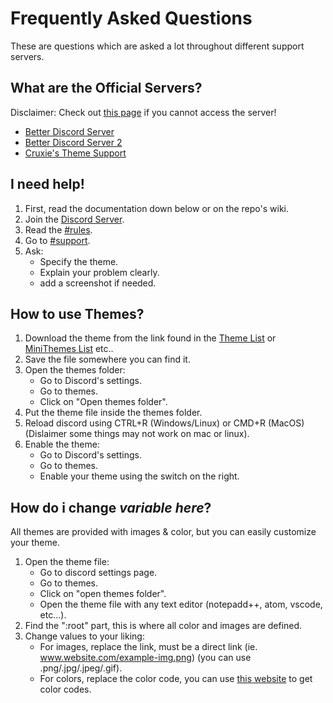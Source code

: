 # Frequently Asked Questions
These are questions which are asked a lot throughout different support servers.

## What are the Official Servers?
Disclaimer: Check out [this page](https://github.com/rauenzi/BetterDiscordApp/wiki/Themes-and-Plugins#why-does-the-server-get-temporary-outage-from-time-to-time) if you cannot access the server!
   * [Better Discord Server](https://discord.com/invite/0Tmfo5ZbORCRqbAd) 
   * [Better Discord Server 2](https://discord.com/invite/2HScm8j)
   * [Cruxie's Theme Support](https://discord.com/invite/Tzm2paq)
   
##  I need help!
1. First, read the  documentation down below or on the repo's wiki.
2. Join the [Discord Server](http://discord.com/invite/Tzm2paq).
3. Read the [#rules](https://discord.com/channels/727643522081226752/727643522085158977).
4. Go to [#support](https://discord.com/channels/727643522081226752/727643522383085629).
5. Ask:
   * Specify the theme.
   * Explain your problem clearly.
   * add a screenshot if needed.
   
## How to use Themes?
1. Download the theme from the link found in the [Theme List](https://xcruxiex.github.io/BBDThemes/Themes/) or [MiniThemes List](https://xcruxiex.github.io/BBDThemes/MiniThemes/) etc..
2. Save the file somewhere you can find it.
3. Open the themes folder:
   * Go to Discord's settings.
   * Go to themes.
   * Click on "Open themes folder".
4. Put the theme file inside the themes folder.
5. Reload discord using CTRL+R (Windows/Linux) or CMD+R (MacOS) (Dislaimer some things may not work on mac or linux).
6. Enable the theme:
   * Go to Discord's settings.
   * Go to themes.
   * Enable your theme using the switch on the right.
   
## How do i change *variable here*?
All themes are provided with images & color, but you can easily customize your theme.

1. Open the theme file:
   * Go to discord settings page.
   * Go to themes.
   * Click on "open themes folder".
   * Open the theme file with any text editor (notepadd++, atom, vscode, etc...).
2. Find the ":root" part, this is where all color and images are defined.
3. Change values to your liking:
   * For images, replace the link, must be a direct link (ie. www.website.com/example-img.png) (you can use .png/.jpg/.jpeg/.gif).
   * For colors, replace the color code, you can use [this website](https://www.w3schools.com/colors/colors_picker.asp) to get color codes.
  
 
